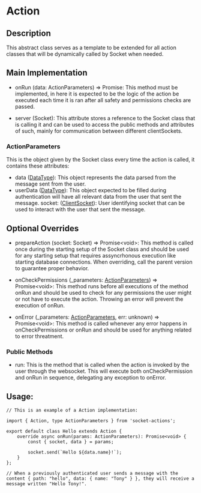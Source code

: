 # Action

## Description

This abstract class serves as a template to be extended for all action classes
that will be dynamically called by Socket when needed.

## Main Implementation

- onRun (data: ActionParameters) => Promise<void>: This method must be
  implemented, in here it is expected to be the logic of the action be executed
  each time it is ran after all safety and permissions checks are passed.

- server (Socket): This attribute stores a reference to the Socket class that is
  calling it and can be used to access the public methods and attributes of
  such, mainly for communication between different clientSockets.

### ActionParameters

This is the object given by the Socket class every time the action is called, it
contains these attributes:

- data ([DataType](/README.md#common-types)): This object represents the data
  parsed from the message sent from the user.
- userData ([DataType](/README.md#common-types)): This object expected to be
  filled during authentication will have all relevant data from the user that
  sent the message. socket: ([ClientSocket](/README.md#common-types)): User
  identifying socket that can be used to interact with the user that sent the
  message.

## Optional Overrides

- prepareAction (socket: Socket) => Promise\<void\>: This method is called once
  during the starting setup of the Socket class and should be used for any
  starting setup that requires assyncrhonous execution like starting database
  connections. When overriding, call the parent version to guarantee proper
  behavior.

- onCheckPermissions (\_parameters: [ActionParameters](/README.md#common-types))
  => Promise\<void\>: This method runs before all executions of the method onRun
  and should be used to check for any permissions the user might or not have to
  execute the action. Throwing an error will prevent the execution of onRun.

- onError (\_parameters: [ActionParameters](/README.md#common-types), err:
  unknown) => Promise\<void\>: This method is called whenever any error happens
  in onCheckPermissions or onRun and should be used for anything related to
  error threatment.

### Public Methods

- run: This is the method that is called when the action is invoked by the user
  through the websocket. This will execute both onCheckPermission and onRun in
  sequence, delegating any exception to onError.

## Usage:

```
// This is an example of a Action implementation:

import { Action, type ActionParameters } from 'socket-actions';

export default class Hello extends Action {
    override async onRun(params: ActionParameters): Promise<void> {
        const { socket, data } = params;

        socket.send(`Hello ${data.name}!`);
    }
};

// When a previously authenticated user sends a message with the content { path: "hello", data: { name: "Tony" } }, they will receive a message written "Hello Tony!".
```
